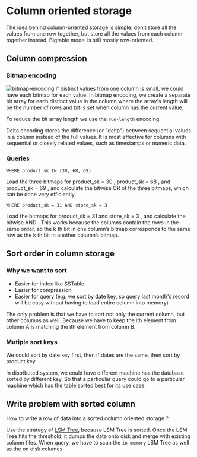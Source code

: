 # Column oriented storage

The idea behind column-oriented storage is simple: don’t store all the values from one row
together, but store all the values from each column together instead. Bigtable model is still mostly row-oriented.

## Column compression

### Bitmap encoding

![bitmap-encoding](./resources/bitmap-encoding.jpg)
If distinct values from one column is small, we could have each bitmap for each value. In bitmap encoding, we create a separate bit array for each distinct value in the column where the array's length will be the number of rows and bit is set when column has the current value.

To reduce the bit array length we use the `run-length` encoding.

Delta encoding stores the difference (or "delta") between sequential values in a column instead of the full values. It is most effective for columns with sequential or closely related values, such as timestamps or numeric data.

### Queries

`WHERE product_sk IN (30, 68, 69)`

Load the three bitmaps for product_sk = 30 , product_sk = 68 , and product_sk = 69 , and
calculate the bitwise OR of the three bitmaps, which can be done very efficiently.

`WHERE product_sk = 31 AND store_sk = 3`

Load the bitmaps for product_sk = 31 and store_sk = 3 , and calculate the bitwise AND . This
works because the columns contain the rows in the same order, so the k th bit in one column’s bitmap corresponds to the
same row as the k th bit in another column’s bitmap.

## Sort order in column storage

### Why we want to sort

- Easier for index like SSTable
- Easier for compression
- Easier for query (e.g. we sort by date key, so query last month's record will be easy without having to load entire
  column into memory)

The only problem is that we have to sort not only the current column, but other columns as well. Because we have to keep
the ith element from column A is matching the ith element from column B.

### Mutiple sort keys

We could sort by date key first, then if dates are the same, then sort by product key.

In distributed system, we could have different machine has the database sorted by different key. So that a particular
query could go to a particular machine which has the table sorted best for its use case.

## Write problem with sorted column

How to write a row of data into a sorted column oriented storage ?

Use the strategy of [LSM Tree](./log-structured-storage.md), because LSM Tree is sorted. Once the LSM Tree hits the
threshold, it dumps the data onto disk and merge with existing column files. When query, we have to scan the `in-memory`
LSM Tree as well as the on disk columes.
